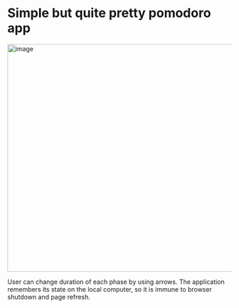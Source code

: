 <h1>Simple but quite pretty pomodoro app</h1>

<img height="512" alt="image" src="https://github.com/Kminek42/Pomodoro-Web-Application/assets/51884463/90970684-1380-4c9c-af76-65806df64c05">

User can change duration of each phase by using arrows.
The application remembers its state on the local computer, so it is immune to browser shutdown and page refresh.
